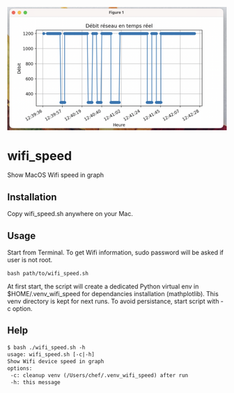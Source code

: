 ![Wifi Speed](https://github.com/loll31/wifi_speed/blob/main/wifi_speed.png?raw=true)

# wifi_speed
Show MacOS Wifi speed in graph

## Installation
Copy wifi_speed.sh anywhere on your Mac.

## Usage
Start from Terminal. To get Wifi information, sudo password will be asked if user is not root.

```
bash path/to/wifi_speed.sh
```

At first start, the script will create a dedicated Python virtual env in $HOME/.venv_wifi_speed for dependancies installation (mathplotlib).
This venv directory is kept for next runs. To avoid persistance, start script with -c option.

## Help
```
$ bash ./wifi_speed.sh -h
usage: wifi_speed.sh [-c|-h]
Show Wifi device speed in graph
options:
 -c: cleanup venv (/Users/chef/.venv_wifi_speed) after run
 -h: this message
```

